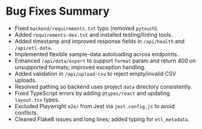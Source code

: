 # Bug Fixes Summary

- Fixed `backend/requirements.txt` typo (removed `pytouch`).
- Added `requirements-dev.txt` and installed testing/linting tools.
- Added timestamp and improved response fields in `/api/health` and `/api/etl-data`.
- Implemented flexible sample-data autoloading across endpoints.
- Enhanced `/api/data/export` to support `format` param and return 400 on unsupported formats; improved exception handling.
- Added validation in `/api/upload-csv` to reject empty/invalid CSV uploads.
- Resolved pathing so backend uses project `data` directory consistently.
- Fixed TypeScript errors by adding `@types/react` and updating `layout.tsx` types.
- Excluded Playwright `e2e/` from Jest via `jest.config.js` to avoid conflicts.
- Cleaned Flake8 issues and long lines; added typing for `etl_metadata`.
